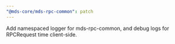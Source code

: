 ```yaml
---
"@mds-core/mds-rpc-common": patch
---
```


Add namespaced logger for mds-rpc-common, and debug logs for RPCRequest time client-side.
